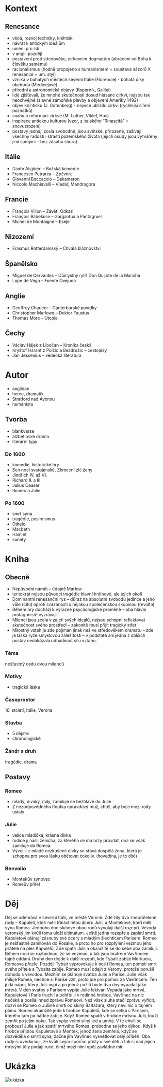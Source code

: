 # Kontext
## Renesance
* věda, rozvoj techniky, knihtisk
* návrat k antickým ideálům
* umění pro lidi
* v anglii později
* postavení proti středověku, církevním dogmatům (obrácení od Boha k člověku samému)
* racionalismus (hodně propojeno s humanismem = soustava názorů X renesance = um. styl)
* vzniká v bohatých městech severní Itálie (Florencie) - bohatá díky obchodu (Medicejové)
* přírodní a astronomické objevy (Koperník, Galilei)
* lidé zjišťovali, že mnohé skutečnosti dosud hlásané církví, nejsou tak neochvějné (slavné zámořské plavby a objevení Ameriky 1492)
* objev knihtisku (J. Gutenberg) - nejvíce ublížilo církvi (rychlejší šíření poznatků)
* snahy o reformaci církve (M. Luther, Viklef, Hus)
* inspirace antickou kulturou (vzor, z italského “Rinascitá” = znovuzrození)
* postavy jednají zcela svobodně, jsou světské, přirozené, zažívají všechny radosti i strasti pozemského života (jejich osudy jsou vytvářeny jimi samými – bez zásahu shora)

## Itálie
* Dante Alighieri – Božská komedie
* Francesco Petrarca – Zpěvník
* Giovanni Boccaccio – Dekameron
* Niccolo Machiavelli – Vladař, Mandragora

## Francie
* François Villon – Závěť, Odkaz
* François Rabelaise – Gargantua a Pantagruel
* Michel de Montaigne – Eseje

## Nizozemí
* Erasmus Rotterdamský – Chvála bláznovství


## Španělsko
* Miguel de Cervantes – Důmyslný rytíř Don Quijote de la Mancha
* Lope de Vega – Fuente Ovejuna


## Anglie
* Geoffrey Chaucer – Canterburské povídky
* Christopher Marlowe – Doktor Faustus
* Thomas More – Utopia


## Čechy
* Václav Hájek z Libočan – Kronika česká
* Kryštof Harant z Polžic a Bezdružic – cestopisy
* Jan Jessenius – vědecká literatura

# Autor
* angličan
* herec, dramatik
* Stratford nad Avonou
* humanista

## Tvorba
* blankverse
* alžbětinské drama
* literární typy

### Do 1600
* komedie, historické hry
* Sen noci svatojánské, Zkrocení zlé ženy
* Jindřich IV. až VI.
* Richard II. a III.
* Julius Ceaser
* Romeo a Julie

### Po 1600
* smrt syna
* tragédie, pesimismus
* Othelo
* Macbeth
* Hamlet
* sonety


# Kniha
## Obecně

* Nepůvodní námět – údajně Marlow
* tentokrát nejsou původci tragédie hlavní hrdinové, ale jejich okolí 
* Dominantní renesanční rys – důraz na absolutní svobodu jedince a jeho vůle (citu) oproti svázanosti s nějakou společenskou skupinou (revolta) 
* Během hry dochází k výrazné psychologické proměně – oba hlavní protagonisté vyzrávají
* Milenci jsou zcela v zajetí svých ideálů, nejsou schopni reflektovat skutečnost svého prostředí – zákonitě musí přijít tragický střet 
* Milostný vztah je zde pojímán jinak než ve středověkém dramatu – zde je láska ryze smyslovou záležitostí – v podstatě ani jedna z dalších postav nedokázala odhadnout sílu vztahu. 


### Téma
nešťastný osdu dvou milenců

### Motivy
* tragická láska


### Časoprostor
16\. století, Itálie, Verona

### Stavba
* 5 dějství
* chronologické

### Žándr a druh
tragédie, drama

## Postavy
### Romeo 
* mladý, divoký, milý, zamiluje se bezhlavě do Julie
* Z nezodpovědného floutka opravdový muž, chtěl, aby boje mezi rody ustaly


### Julie
* velice mladičká, krásná dívka
* rodiče jí našli ženicha, za kterého se má brzy provdat, ona se však zamiluje do Romea.
* Vývoj – z mladé nezkušené dívky se stává dospělá žena, která je schopna pro svou lásku obětovat cokoliv. (hovadina, je to dítě)

### Benvolio
* Montekův synovec
* Romeův přítel

# Děj 
Děj se odehrává v severní Itálii, ve městě Veroně. Zde žily dva znepřátelené rody – Kapuleti, kteří měli třináctiletou dceru Julii, a Montekové, kteří měli syna Romea. Jednoho dne sluhové obou rodů vyvolají další rozepři. Vévoda veronský jim kvůli tomu uloží ultimátum. Ještě jedna rozepře a zaplatí smrtí. Kapuletovi plánují zásnuby své dcery s mladým šlechticem Parisem. Romeo je nešťastně zamilován do Rosalie, a proto ho pro rozptýlení vezmou jeho přátelé na ples Kapuletů. Zde spatří Julii a okamžitě se do sebe oba zamilují. Během noci se rozhodnou, že se vezmou, a tak jsou bratrem Vavřincem tajně oddáni. Druhý den dojde k další rozepři, kde Tybalt zabije Merkucia, Romeova přítele. Později Tybalt vyprovokuje k boji i Romea, ten pomstí smrt svého přítele a Tybalta zabije. Romeo musí odejít z Verony, protože porušil dohodu s vévodou. Mezitím se plánuje svatba Julie a Parise. Julie však miluje Romea, nechce si Parise vzít, proto jde pro pomoc za Vavřincem. Ten jí dá nápoj, který Julii uspí a po jehož požití bude dva dny vypadat jako mrtvá. V den svatby s Parisem vypije Julie lektvar. Vypadá jako mrtvá, Kapuletové i Paris truchlí a pohřbí ji v rodinné hrobce. Vavřinec na nic nečeká a posílá ihned zprávu Romeovi. Než však sluha stačí zprávu vyřídit, dozví se Romeo o Juliině smrti od sluhy Baltazara, který neví nic o tajném plánu. Romeo okamžitě jede k hrobce Kapuletů, kde se setká s Parisem, kterého tam po hádce zabije. Když Romeo spatří v hrobce mrtvou Julii, touží zemřít po jejím boku. Tak vypije velmi silný jed a umírá. V té chvíli se probouzí Julie a jak spatří mrtvého Romea, probodne se jeho dýkou. Když k hrobce přijdou Kapuletové a Montek, jehož žena zemřela, když se dozvěděla o smrti syna, začne jim Vavřinec vysvětlovat celý příběh. Oba rody si uvědomují, že kvůli svým sporům přišly o své děti a tak si nad jejich mrtvými těly podají ruce, čímž mezi nimi opět zavládne mír.

# Ukázka
![ukázka](9-romeo_a_julie/ukazka.png)